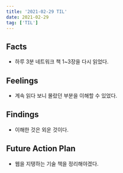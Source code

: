 ```yaml
---
title: '2021-02-29 TIL'
date: 2021-02-29
tag: ['TIL']
---
```


## Facts

- 하루 3분 네트워크 책 1~3장을 다시 읽었다.

## Feelings

- 계속 읽다 보니 몰랐던 부분을 이해할 수 있었다.

## Findings

- 이해한 것은 외운 것이다.

## Future Action Plan

- 웹을 지탱하는 기술 책을 정리해야겠다.
